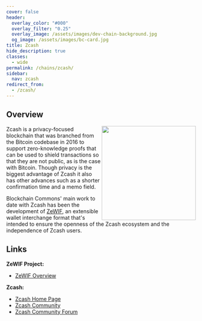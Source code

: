```yaml
---
cover: false
header:
  overlay_color: "#000"
  overlay_filter: "0.25"
  overlay_image: /assets/images/dev-chain-background.jpg
  og_image: /assets/images/bc-card.jpg
title: Zcash
hide_description: true
classes:
  - wide
permalink: /chains/zcash/
sidebar:
  nav: zcash
redirect_from:
  - /zcash/
---
```


## Overview

<img src="https://developer.blockchaincommons.com/assets/images/zcash.png" style="float: right" width=250px>
Zcash is a privacy-focused blockchain that was branched from the Bitcoin codebase in 2016 to support zero-knowledge proofs that can be used to shield transactions so that they are not public, as is the case with Bitcoin. Though privacy is the biggest advantage of Zcash it also has other advances such as a shorter confirmation time and a memo field.

Blockchain Commons' main work to date with Zcash has been the development of [ZeWIF](/chains/zcash/zewif/), an extensible wallet interchange format that's intended to ensure the openness of the Zcash ecosystem and the independence of Zcash users.

## Links

**ZeWIF Project:**
* [ZeWIF Overview](/chains/zcash/zewif/)

**Zcash:**
* [Zcash Home Page](https://z.cash/)
* [Zcash Community](https://z.cash/community-hub/)
* [Zcash Community Forum](https://forum.zcashcommunity.com/)
